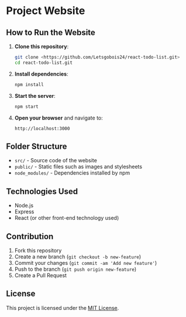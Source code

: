 # Project Website

## How to Run the Website

1. **Clone this repository**:
    ```bash
    git clone <https://github.com/Letsgobois24/react-todo-list.git>
    cd react-todo-list.git
    ```

2. **Install dependencies**:
    ```bash
    npm install
    ```

3. **Start the server**:
    ```bash
    npm start
    ```

4. **Open your browser** and navigate to:
    ```
    http://localhost:3000
    ```

## Folder Structure

- `src/` - Source code of the website
- `public/` - Static files such as images and stylesheets
- `node_modules/` - Dependencies installed by npm

## Technologies Used

- Node.js
- Express
- React (or other front-end technology used)

## Contribution

1. Fork this repository
2. Create a new branch (`git checkout -b new-feature`)
3. Commit your changes (`git commit -am 'Add new feature'`)
4. Push to the branch (`git push origin new-feature`)
5. Create a Pull Request

## License

This project is licensed under the [MIT License](LICENSE).
